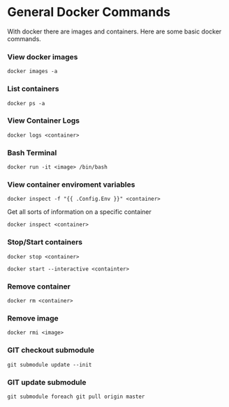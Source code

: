 # General Docker Commands

With docker there are images and containers. Here are some basic docker commands.

### View docker images

`docker images -a`

### List containers

`docker ps -a`

### View Container Logs

`docker logs <container>`

### Bash Terminal

`docker run -it <image> /bin/bash`

### View container enviroment variables

`docker inspect -f "{{ .Config.Env }}" <container>`

Get all sorts of information on a specific container

`docker inspect <container>`

### Stop/Start containers

`docker stop <container>`

`docker start --interactive <containter>`

### Remove container

`docker rm <container>`

### Remove image

`docker rmi <image>`

### GIT checkout submodule

`git submodule update --init`

### GIT update submodule

`git submodule foreach git pull origin master`
